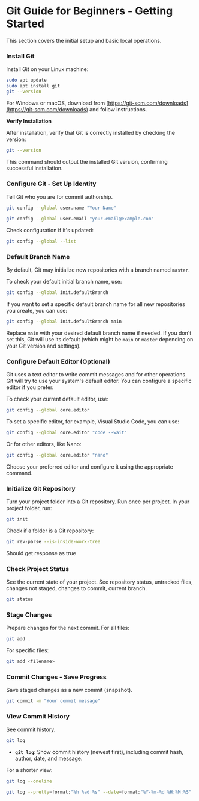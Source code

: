 # Git Guide for Beginners - Getting Started

This section covers the initial setup and basic local operations.

### Install Git

Install Git on your Linux machine:

```bash
sudo apt update
sudo apt install git
git --version
```

For Windows or macOS, download from [https://git-scm.com/downloads](https://git-scm.com/downloads) and follow instructions.

**Verify Installation**

After installation, verify that Git is correctly installed by checking the version:

```bash
git --version
```
This command should output the installed Git version, confirming successful installation.

### Configure Git - Set Up Identity

Tell Git who you are for commit authorship.

```bash
git config --global user.name "Your Name"
```
```bash
git config --global user.email "your.email@example.com"
```

Check configuration if it's updated:

```bash
git config --global --list
```

### Default Branch Name

By default, Git may initialize new repositories with a branch named `master`.

To check your default initial branch name, use:

```bash
git config --global init.defaultBranch
```

If you want to set a specific default branch name for all new repositories you create, you can use:

```bash
git config --global init.defaultBranch main
```
Replace `main` with your desired default branch name if needed. If you don't set this, Git will use its default (which might be `main` or `master` depending on your Git version and settings).

### Configure Default Editor (Optional)

Git uses a text editor to write commit messages and for other operations. Git will try to use your system's default editor. You can configure a specific editor if you prefer.

To check your current default editor, use:

```bash
git config --global core.editor
```

To set a specific editor, for example, Visual Studio Code, you can use:

```bash
git config --global core.editor "code --wait"
```

Or for other editors, like Nano:

```bash
git config --global core.editor "nano"
```

Choose your preferred editor and configure it using the appropriate command.

### Initialize Git Repository

Turn your project folder into a Git repository. Run once per project.
In your project folder, run:

```bash
git init
```

Check if a folder is a Git repository:

```bash
git rev-parse --is-inside-work-tree
```
Should get response as true

### Check Project Status

See the current state of your project. See repository status, untracked files, changes not staged, changes to commit, current branch.

```bash
git status
```

### Stage Changes

Prepare changes for the next commit.
For all files:
```bash
git add .
```
For specific files:
```bash
git add <filename>
```

### Commit Changes - Save Progress

Save staged changes as a new commit (snapshot).

```bash
git commit -m "Your commit message"
```
### View Commit History

See commit history.

```bash
git log
```

*   **`git log`**: Show commit history (newest first), including commit hash, author, date, and message.

For a shorter view:

```bash
git log --oneline
```
```bash
git log --pretty=format:"%h %ad %s" --date=format:"%Y-%m-%d %H:%M:%S"
```

